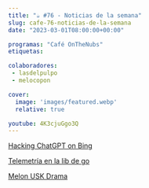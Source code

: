 ```yaml
---
title: "☕️ #76 - Noticias de la semana"
slug: cafe-76-noticias-de-la-semana
date: "2023-03-01T08:00:00+00:00"

programas: "Café OnTheNubs"
etiquetas:

colaboradores:
 - lasdelpulpo
 - melocopon

cover:
  image: 'images/featured.webp'
  relative: true

youtube: 4K3cjuGgo3Q
---
```


[Hacking ChatGPT on Bing](https://simonwillison.net/2023/Feb/15/bing)

[Telemetría en la lib de go](https://research.swtch.com/telemetry-intro)

[Melon USK Drama](https://www.theguardian.com/technology/2023/feb/15/elon-musk-changes-twitter-algorithm-super-bowl-slump-report)
